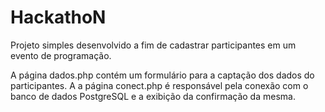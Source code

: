 # HackathoN
Projeto simples desenvolvido a fim de cadastrar participantes em um evento de programação.

A página dados.php contém um formulário para a captação dos dados do participantes.
A a página conect.php é responsável pela conexão com o banco de dados PostgreSQL e a exibição da confirmação da mesma.
